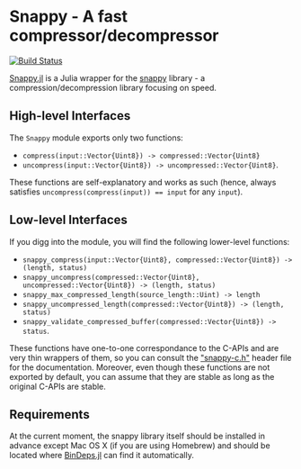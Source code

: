 # Snappy - A fast compressor/decompressor

[![Build Status](https://travis-ci.org/bicycle1885/Snappy.jl.svg?branch=master)](https://travis-ci.org/bicycle1885/Snappy.jl)

[Snappy.jl](https://github.com/bicycle1885/Snappy.jl) is a Julia wrapper for the [snappy](https://code.google.com/p/snappy/) library - a compression/decompression library focusing on speed.


## High-level Interfaces

The `Snappy` module exports only two functions:

* `compress(input::Vector{Uint8}) -> compressed::Vector{Uint8}`
* `uncompress(input::Vector{Uint8}) -> uncompressed::Vector{Uint8}`.

These functions are self-explanatory and works as such (hence, always satisfies `uncompress(compress(input)) == input` for any `input`).


## Low-level Interfaces

If you digg into the module, you will find the following lower-level functions:

* `snappy_compress(input::Vector{Uint8}, compressed::Vector{Uint8}) -> (length, status)`
* `snappy_uncompress(compressed::Vector{Uint8}, uncompressed::Vector{Uint8}) -> (length, status)`
* `snappy_max_compressed_length(source_length::Uint) -> length`
* `snappy_uncompressed_length(compressed::Vector{Uint8}) -> (length, status)`
* `snappy_validate_compressed_buffer(compressed::Vector{Uint8}) -> status`.

These functions have one-to-one correspondance to the C-APIs and are very thin wrappers of them, so you can consult the ["snappy-c.h"](https://github.com/google/snappy/blob/master/snappy-c.h) header file for the documentation.
Moreover, even though these functions are not exported by default, you can assume that they are stable as long as the original C-APIs are stable.


## Requirements

At the current moment, the snappy library itself should be installed in advance except Mac OS X (if you are using Homebrew) and should be located where [BinDeps.jl](https://github.com/JuliaLang/BinDeps.jl) can find it automatically.

